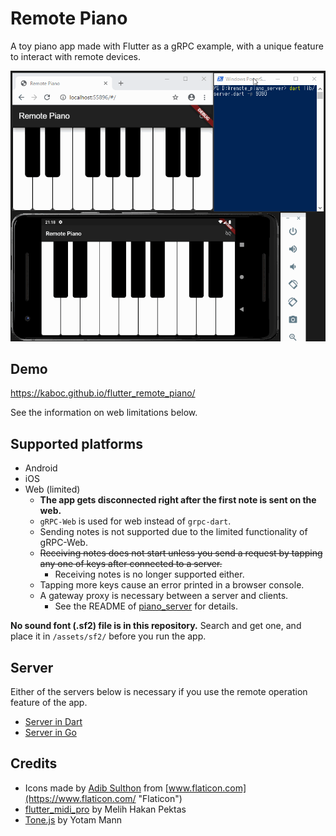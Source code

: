 # Remote Piano

A toy piano app made with Flutter as a gRPC example, with a unique feature to interact with remote devices.

![Screencast](docs/images/remote_piano.gif)

## Demo

https://kaboc.github.io/flutter_remote_piano/

See the information on web limitations below.

## Supported platforms

* Android
* iOS
* Web (limited)
    * **The app gets disconnected right after the first note is sent on the web.**  
    * `gRPC-Web` is used for web instead of `grpc-dart`.
    * Sending notes is not supported due to the limited functionality of gRPC-Web.
    * ~~Receiving notes does not start unless you send a request by tapping any one of keys after connected to a server.~~
        * Receiving notes is no longer supported either.
    * Tapping more keys cause an error printed in a browser console.
    * A gateway proxy is necessary between a server and clients.
        * See the README of [piano_server](https://github.com/kaboc/piano_server) for details.

**No sound font (.sf2) file is in this repository.**
Search and get one, and place it in `/assets/sf2/` before you run the app. 

## Server

Either of the servers below is necessary if you use the remote operation feature of the app.

* [Server in Dart](https://github.com/kaboc/piano_server)
* [Server in Go](https://github.com/kaboc/piano_server_go)

## Credits

* Icons made by [Adib Sulthon](https://www.flaticon.com/authors/adib-sulthon "Adib Sulthon") from [www.flaticon.com](https://www.flaticon.com/ "Flaticon")
* [flutter_midi_pro](https://github.com/MelihHakanPektas/flutter_midi_pro) by Melih Hakan Pektas
* [Tone.js](https://tonejs.github.io/) by Yotam Mann

